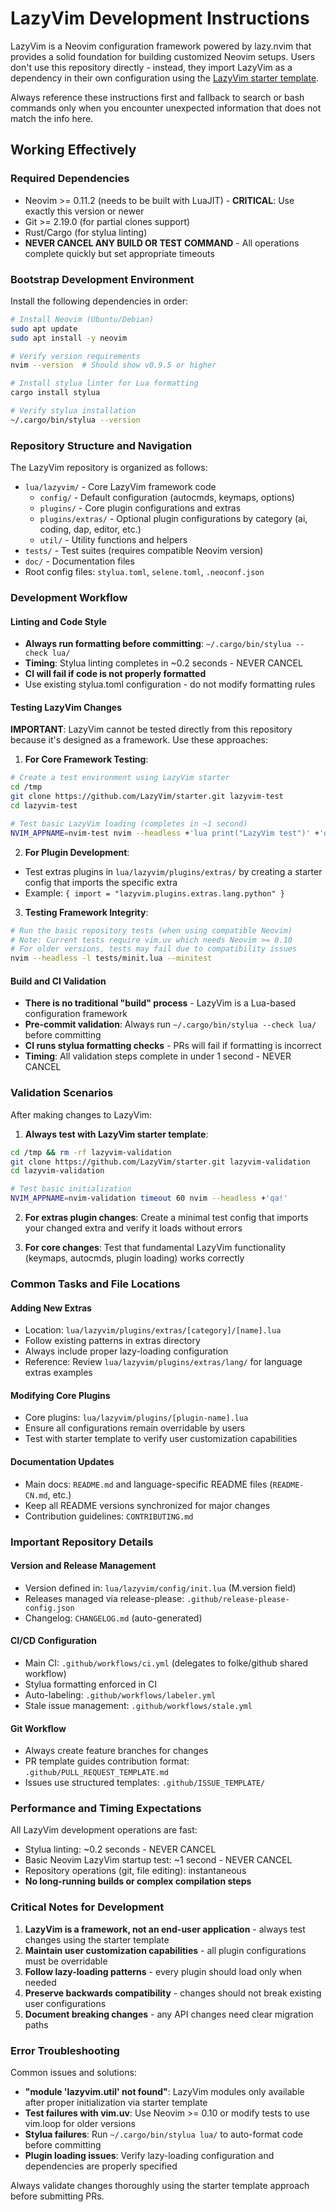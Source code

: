 # LazyVim Development Instructions

LazyVim is a Neovim configuration framework powered by lazy.nvim that provides a solid foundation for building customized Neovim setups. Users don't use this repository directly - instead, they import LazyVim as a dependency in their own configuration using the [LazyVim starter template](https://github.com/LazyVim/starter).

Always reference these instructions first and fallback to search or bash commands only when you encounter unexpected information that does not match the info here.

## Working Effectively

### Required Dependencies
- Neovim >= 0.11.2 (needs to be built with LuaJIT) - **CRITICAL**: Use exactly this version or newer
- Git >= 2.19.0 (for partial clones support) 
- Rust/Cargo (for stylua linting)
- **NEVER CANCEL ANY BUILD OR TEST COMMAND** - All operations complete quickly but set appropriate timeouts

### Bootstrap Development Environment
Install the following dependencies in order:
```bash
# Install Neovim (Ubuntu/Debian)
sudo apt update
sudo apt install -y neovim

# Verify version requirements
nvim --version  # Should show v0.9.5 or higher

# Install stylua linter for Lua formatting
cargo install stylua

# Verify stylua installation  
~/.cargo/bin/stylua --version
```

### Repository Structure and Navigation
The LazyVim repository is organized as follows:
- `lua/lazyvim/` - Core LazyVim framework code
  - `config/` - Default configuration (autocmds, keymaps, options)
  - `plugins/` - Core plugin configurations and extras
  - `plugins/extras/` - Optional plugin configurations by category (ai, coding, dap, editor, etc.)
  - `util/` - Utility functions and helpers
- `tests/` - Test suites (requires compatible Neovim version)
- `doc/` - Documentation files
- Root config files: `stylua.toml`, `selene.toml`, `.neoconf.json`

### Development Workflow

#### Linting and Code Style
- **Always run formatting before committing**: `~/.cargo/bin/stylua --check lua/`
- **Timing**: Stylua linting completes in ~0.2 seconds - NEVER CANCEL
- **CI will fail if code is not properly formatted**
- Use existing stylua.toml configuration - do not modify formatting rules

#### Testing LazyVim Changes
**IMPORTANT**: LazyVim cannot be tested directly from this repository because it's designed as a framework. Use these approaches:

1. **For Core Framework Testing**:
```bash
# Create a test environment using LazyVim starter
cd /tmp
git clone https://github.com/LazyVim/starter.git lazyvim-test
cd lazyvim-test

# Test basic LazyVim loading (completes in ~1 second)
NVIM_APPNAME=nvim-test nvim --headless +'lua print("LazyVim test")' +'qa!'
```

2. **For Plugin Development**: 
- Test extras plugins in `lua/lazyvim/plugins/extras/` by creating a starter config that imports the specific extra
- Example: `{ import = "lazyvim.plugins.extras.lang.python" }`

3. **Testing Framework Integrity**:
```bash
# Run the basic repository tests (when using compatible Neovim)
# Note: Current tests require vim.uv which needs Neovim >= 0.10
# For older versions, tests may fail due to compatibility issues
nvim --headless -l tests/minit.lua --minitest
```

#### Build and CI Validation
- **There is no traditional "build" process** - LazyVim is a Lua-based configuration framework
- **Pre-commit validation**: Always run `~/.cargo/bin/stylua --check lua/` before committing
- **CI runs stylua formatting checks** - PRs will fail if formatting is incorrect
- **Timing**: All validation steps complete in under 1 second - NEVER CANCEL

### Validation Scenarios
After making changes to LazyVim:

1. **Always test with LazyVim starter template**:
```bash
cd /tmp && rm -rf lazyvim-validation
git clone https://github.com/LazyVim/starter.git lazyvim-validation
cd lazyvim-validation

# Test basic initialization
NVIM_APPNAME=nvim-validation timeout 60 nvim --headless +'qa!'
```

2. **For extras plugin changes**: Create a minimal test config that imports your changed extra and verify it loads without errors

3. **For core changes**: Test that fundamental LazyVim functionality (keymaps, autocmds, plugin loading) works correctly

### Common Tasks and File Locations

#### Adding New Extras
- Location: `lua/lazyvim/plugins/extras/[category]/[name].lua`
- Follow existing patterns in extras directory
- Always include proper lazy-loading configuration
- Reference: Review `lua/lazyvim/plugins/extras/lang/` for language extras examples

#### Modifying Core Plugins
- Core plugins: `lua/lazyvim/plugins/[plugin-name].lua`
- Ensure all configurations remain overridable by users
- Test with starter template to verify user customization capabilities

#### Documentation Updates
- Main docs: `README.md` and language-specific README files (`README-CN.md`, etc.)
- Keep all README versions synchronized for major changes
- Contribution guidelines: `CONTRIBUTING.md`

### Important Repository Details

#### Version and Release Management
- Version defined in: `lua/lazyvim/config/init.lua` (M.version field)
- Releases managed via release-please: `.github/release-please-config.json`
- Changelog: `CHANGELOG.md` (auto-generated)

#### CI/CD Configuration
- Main CI: `.github/workflows/ci.yml` (delegates to folke/github shared workflow)
- Stylua formatting enforced in CI
- Auto-labeling: `.github/workflows/labeler.yml`
- Stale issue management: `.github/workflows/stale.yml`

#### Git Workflow
- Always create feature branches for changes
- PR template guides contribution format: `.github/PULL_REQUEST_TEMPLATE.md`
- Issues use structured templates: `.github/ISSUE_TEMPLATE/`

### Performance and Timing Expectations

All LazyVim development operations are fast:
- Stylua linting: ~0.2 seconds - NEVER CANCEL
- Basic Neovim LazyVim startup test: ~1 second - NEVER CANCEL  
- Repository operations (git, file editing): instantaneous
- **No long-running builds or complex compilation steps**

### Critical Notes for Development

1. **LazyVim is a framework, not an end-user application** - always test changes using the starter template
2. **Maintain user customization capabilities** - all plugin configurations must be overridable
3. **Follow lazy-loading patterns** - every plugin should load only when needed
4. **Preserve backwards compatibility** - changes should not break existing user configurations
5. **Document breaking changes** - any API changes need clear migration paths

### Error Troubleshooting

Common issues and solutions:
- **"module 'lazyvim.util' not found"**: LazyVim modules only available after proper initialization via starter template
- **Test failures with vim.uv**: Use Neovim >= 0.10 or modify tests to use vim.loop for older versions  
- **Stylua failures**: Run `~/.cargo/bin/stylua lua/` to auto-format code before committing
- **Plugin loading issues**: Verify lazy-loading configuration and dependencies are properly specified

Always validate changes thoroughly using the starter template approach before submitting PRs.